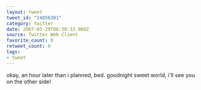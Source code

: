 ```yaml
---
layout: tweet
tweet_id: "14856301"
category: twitter
date: 2007-03-29T06:30:33.000Z
source: Twitter Web Client
favorite_count: 0
retweet_count: 0
tags:
- tweet
---
```


okay, an hour later than i planned, bed. goodnight sweet world, i'll see you on the other side!
